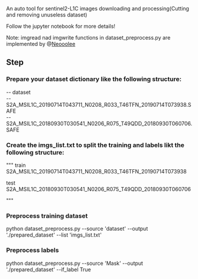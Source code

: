 An auto tool for sentinel2-L1C images downloading and processing(Cutting and removing unuseless dataset)

Follow the jupyter notebook for more details!

Note: imgread nad imgwrite functions in dataset_preprocess.py are implemented by @[Neooolee](https://github.com/Neooolee)


## Step

### Prepare your dataset dictionary like the following structure:  
-- dataset  
   -- S2A_MSIL1C_20190714T043711_N0208_R033_T46TFN_20190714T073938.SAFE   
   -- S2A_MSIL1C_20180930T030541_N0206_R075_T49QDD_20180930T060706.SAFE  

### Create the imgs_list.txt to split the training and labels likt the following structure:  
"""
train  
S2A_MSIL1C_20190714T043711_N0208_R033_T46TFN_20190714T073938  

test  
S2A_MSIL1C_20180930T030541_N0206_R075_T49QDD_20180930T060706  
  
"""

### Preprocess training dataset 
python dataset_preprocess.py --source 'dataset' --output './prepared_dataset' --list 'imgs_list.txt'

### Preprocess labels 
python dataset_preprocess.py --source 'Mask' --output './prepared_dataset'  --if_label True
